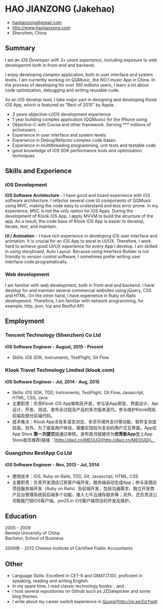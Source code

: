 # HAO JIANZONG (Jakehao)

 * <haojianzong@gmail.com>
 * <http://www.haojianzong.com>
 * Shenzhen, China

## Summary

I am an *iOS Developer with 3+ years experience*, including exposure to web
developemnt both in front-end and backend.

I enjoy developing complex application, both in user interface and system
levels. I am currently working on QQMusic, the *NO.1 music App* in China. In
the process of developing for over *100 millions* users, I learn a
lot about code optimization, debugging and writing reusable code.

As an iOS develop lead, I take major part in designing and developing Klook iOS App, which is featured as "Best of 2015" by Apple.

* 3 years objective-c/iOS development experience
* 1 year building complex application (QQMusic) for the iPhone using
* Objective-C with Cocoa and other framework. Serving *** millions of
 activeusers
* Experience in user interface and system levels
* Experience in Debug/Refactor complex code bases.
* Experience in multithreading programming, unit tests and testable code
* good knowledge of iOS SDK performance tools and optimization techniques

## Skills and Experience

### iOS Development

**iOS Software Architecture** - I have good and board experience with iOS
software architecture. I refactor several core UI components of QQMusic using
MVC, making the code easy to understand and less error prone. In my
experience, MVC is not the only option for iOS Apps. During the development of
Klook iOS App, I apply MVVM to build the structure of the app. As a result,
the code base of Klook iOS App is easier to develop, iterate, test, and maintain.

**UI / Animation** - I have rich experience in developing iOS user interface
and animation. It is crucial for an iOS App to excel in UI/UX. Therefore, I
work hard to achieve good UI/UX experience for every App I develop. I am skilled in using storyboard, Auto Layout. Because using Interface Builder is not friendly to version
control software, I sometimes prefer writing user interface code
programatically.

### Web development

I am familiar with web development, both in front-end and backend. I have
develop for and maintain several commercial websites using jQuery, CSS and
HTML. On the other hand, I have experience in Ruby on Rails development.
Therefore, I am familiar with network programming, for example, http, json,
tcp and Restful API.

## Employment

### Tencent Technology (Shenzhen) Co Ltd

#### iOS Software Engineer - August, 2015 - Present
 * Skills: iOS SDK, Instruments, TestFlight, Git Flow

### Klook Travel Technology Limited (klook.com)

#### iOS Software Engineer - Jul, 2014 - Aug, 2015

 * Skills: iOS SDK, TDD, Instruments, TestFlight, Git Flow, Javascript, HTML, CSS, Java
 * 主要职责：负责Klook iOS App架构及开发，参与该App原型、界面设计、Api设计、开发、测试、发布全过程及产品的多次版本迭代。参与维护Klook网站前端及部分后端代码。
 * 技术难点：Klook App涉及多语言浏览、多货币境外支付等功能，软件复杂度较高。另外，为了提高用户体验，需要实现较为复杂的用户交互界面。App在App Store **第一次提交**就通过审核，发布首月就被评为**优秀新App**登上App Store首页推荐(链接：[http://dwz.cn/MEOUQ](http://dwz.cn/MEOUQ))。

### Guangzhou BestApp Co Ltd 

#### iOS Software Engineer - Nov, 2013 - Jul, 2014

 * 使用技术：iOS, Ruby on Rails, TDD, Git, Javascript, HTML, CSS
 * 主要职责：负责开发酒店订房客户端开发，服务端自动生成App；参与该酒店项目服务端开发（Ruby on Rails）及前端开发，包括沟通需求、独立开发商户后台管理系统前后端多个功能、接入七牛云储存服务等；另外，还负责该公司智能门锁iOS客户端、pm25.in iOS客户端项目的开发及维护。

## Education

2005 - 2009 <br />
Renmin University of China <br />
Bachelor, School of Business

2009年 - 2012 Chinese Institute of Certified Public Accountants

## Other
 * Language Skills: Excellent in CET-6 and GMAT(730), proficient in speaking, reading and writing English.
 * In my spare time, I read classic technology books: <Algorithms>, <Computer Systems> and <Programming Pearls>.
 * I host several repositories on Github such as JZDatepicker and some blog themes.
 * I write about my career switch experience in [Quora](http://qr.ae/GzYwd)](http://qr.ae/GzYwd)
